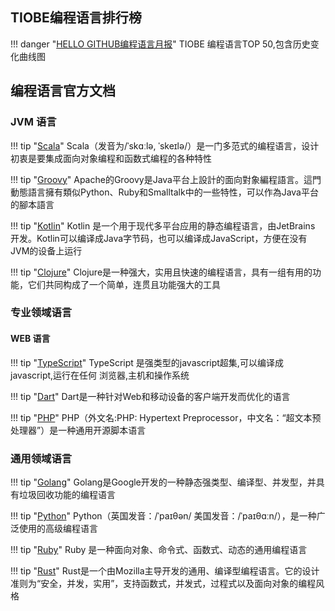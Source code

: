 ## TIOBE编程语言排行榜

!!! danger "[HELLO GITHUB编程语言月报](https://hellogithub.com/report/tiobe/)"
    TIOBE 编程语言TOP 50,包含历史变化曲线图


## 编程语言官方文档

### JVM 语言
       
!!! tip "[Scala](https://docs.scala-lang.org/)"
    Scala（发音为/ˈskɑːlə, ˈskeɪlə/）是一门多范式的编程语言，设计初衷是要集成面向对象编程和函数式编程的各种特性
       
!!! tip "[Groovy](https://groovy-lang.org.icopy.site/)"
    Apache的Groovy是Java平台上設計的面向對象編程語言。這門動態語言擁有類似Python、Ruby和Smalltalk中的一些特性，可以作為Java平台的腳本語言
       
!!! tip "[Kotlin](https://kotlinlang.org/)"
    Kotlin 是一个用于现代多平台应用的静态编程语言，由JetBrains 开发。Kotlin可以编译成Java字节码，也可以编译成JavaScript，方便在没有JVM的设备上运行
      
!!! tip "[Clojure](https://clojure.org/)"
    Clojure是一种强大，实用且快速的编程语言，具有一组有用的功能，它们共同构成了一个简单，连贯且功能强大的工具       

### 专业领域语言

#### WEB 语言

!!! tip "[TypeScript](https://www.typescriptlang.org.icopy.site/docs/home.html)"
    TypeScript 是强类型的javascript超集,可以编译成javascript,运行在任何
    浏览器,主机和操作系统

!!! tip "[Dart](https://www.dartlang.org/guides)"
    Dart是一种针对Web和移动设备的客户端开发而优化的语言

!!! tip "[PHP](https://php.net/manual/zh/)"
    PHP（外文名:PHP: Hypertext Preprocessor，中文名：“超文本预处理器”）是一种通用开源脚本语言


### 通用领域语言 

!!! tip "[Golang](https://golang.org/doc/)"
    Golang是Google开发的一种静态强类型、编译型、并发型，并具有垃圾回收功能的编程语言

!!! tip "[Python](https://docs.python.org/3/)"
    Python（英国发音：/ˈpaɪθən/ 美国发音：/ˈpaɪθɑːn/），是一种广泛使用的高级编程语言    
    
!!! tip "[Ruby](https://www.ruby-lang.org/zh_cn/)"
    Ruby 是一种面向对象、命令式、函数式、动态的通用编程语言   
    
!!! tip "[Rust](https://doc.rust-lang.org/)"
    Rust是一个由Mozilla主导开发的通用、编译型编程语言。它的设计准则为“安全，并发，实用”，支持函数式，并发式，过程式以及面向对象的编程风格
